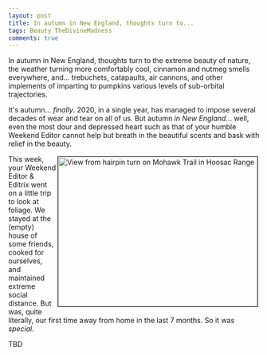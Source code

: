 ```yaml
---
layout: post
title: In autumn in New England, thoughts turn to...
tags: Beauty TheDivineMadness
comments: true
---
```


In autumn in New England, thoughts turn to the extreme beauty of nature, the weather
turning more comfortably cool, cinnamon and nutmeg smells everywhere, and... trebuchets,
catapaults, air cannons, and other implements of imparting to pumpkins various levels of
sub-orbital trajectories.  

It's autumn... _finally_.  2020, in a single year, has managed to impose several decades
of wear and tear on all of us.  But autumn _in New England_... well, even the most dour
and depressed heart such as that of your humble Weekend Editor cannot help but breath in
the beautiful scents and bask with relief in the beauty.  

<a href="{{ site.baseurl }}/images/2020-10-24-in-autumn-in-new-england-thoughts-turn-to-hairpin-turn.jpg" target="_blank"><img src="{{ site.baseurl }}/images/2020-10-24-in-autumn-in-new-england-thoughts-turn-to-hairpin-turn.jpg" width="400" height="300" alt="View from hairpin turn on Mohawk Trail in Hoosac Range" title="View from hairpin turn on Mohawk Trail in Hoosac Range" style="float: right; margin: 3px 3px 3px 3px; border: 1px solid #000000;"/></a>
This week, your Weekend Editor & Editrix went on a little trip to look at foliage.  We
stayed at the (empty) house of some friends, cooked for ourselves, and maintained extreme
social distance.  But was, quite literally, our first time away from home in the last 7
months.  So it was _special_.  


TBD  
